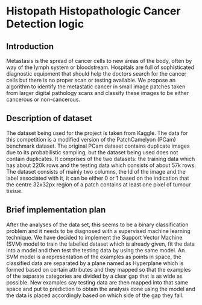 # Histopath Histopathologic Cancer Detection logic

## Introduction
Metastasis is the spread of cancer cells to new areas of the body, often by way of the lymph
system or bloodstream. Hospitals are full of sophisticated diagnostic equipment that should
help the doctors search for the cancer cells but there is no proper scan or testing available. We
propose an algorithm to identify the metastatic cancer in small image patches taken from larger
digital pathology scans and classify these images to be either cancerous or non-cancerous.
## Description of dataset
The dataset being used for the project is taken from Kaggle. The data for this competition is a
modified version of the PatchCamelyon (PCam) benchmark dataset. The original PCam dataset
contains duplicate images due to its probabilistic sampling, but the dataset being used does not
contain duplicates. It comprises of the two datasets: the training data which has about 220k
rows and the testing data which consists of about 57k rows. The dataset consists of mainly two
columns, the Id of the image and the label associated with it, it can be either 0 or 1 based on
the indication that the centre 32x32px region of a patch contains at least one pixel of tumour
tissue.
## Brief implementation plan
After the analyses of the data set, this seems to be a binary classification problem and it needs to be
diagnosed with a supervised machine learning technique. We have decided to implement the
Support Vector Machine (SVM) model to train the labelled dataset which is already given, fit
the data into a model and then test the testing data by using the same model. An SVM model
is a representation of the examples as points in space, the classified data are separated by a
plane named as Hyperplane which is formed based on certain attributes and they mapped so
that the examples of the separate categories are divided by a clear gap that is as wide as
possible. New examples say testing data are then mapped into that same space and put to
prediction to obtain the analysis done using the model and the data is placed accordingly based
on which side of the gap they fall.
